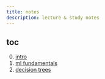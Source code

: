 ```yaml
---
title: notes
description: lecture & study notes
---
```


## toc

0. [intro](./lec_00-intro/)
1. [ml fundamentals](./lec_01-fundamentals/)
2. [decision trees](./lec_02-decision_trees/)
